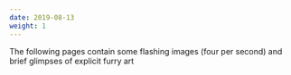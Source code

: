 ```yaml
---
date: 2019-08-13
weight: 1
---
```


<div class="cw">The following pages contain some flashing images (four per second) and brief glimpses of explicit furry art</div>
